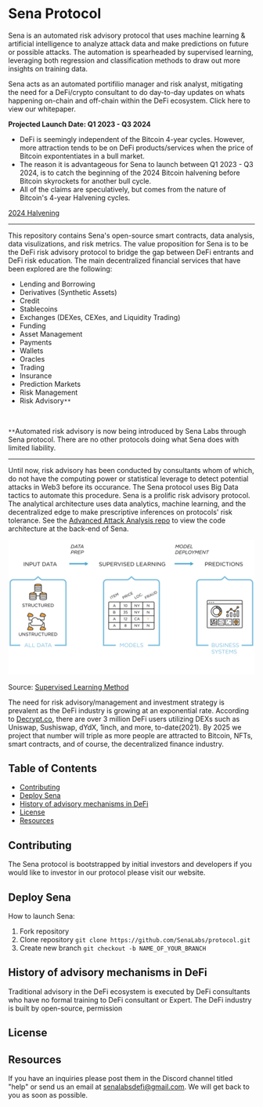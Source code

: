 # Sena Protocol
Sena is an automated risk advisory protocol that uses machine learning & artificial intelligence to analyze attack data and make predictions on future or possible attacks. The automation is spearheaded by supervised learning, leveraging both regression and classification methods to draw out more insights on training data. 

Sena acts as an automated portifilio manager and risk analyst, mitigating the need for a DeFi/crypto consultant to do day-to-day updates on whats happening on-chain and off-chain within the DeFi ecosystem. Click here to view our whitepaper. 

<b> Projected Launch Date: Q1 2023 - Q3 2024 </b>

  - DeFi is seemingly independent of the Bitcoin 4-year cycles. However, more attraction tends to be on DeFi products/services when the price of Bitcoin expontentiates in a bull market. 
  - The reason it is advantageous for Sena to launch between Q1 2023 - Q3 2024, is to catch the beginning of the 2024 Bitcoin halvening before Bitcoin skyrockets for another bull cycle. 
  - All of the claims are speculatively, but comes from the nature of Bitcoin's 4-year Halvening cycles. 
  
[2024 Halvening](https://www.buybitcoinworldwide.com/bitcoin-clock/)

----

This repository contains Sena's open-source smart contracts, data analysis, data visulizations, and risk metrics. The value proposition for Sena is to be the DeFi risk advisory protocol to bridge the gap between DeFi entrants and DeFi risk education. The main decentralized financial services that have been explored are the following:
- Lending and Borrowing
- Derivatives (Synthetic Assets)
- Credit
- Stablecoins
- Exchanges (DEXes, CEXes, and Liquidity Trading)
- Funding
- Asset Management
- Payments
- Wallets
- Oracles
- Trading
- Insurance 
- Prediction Markets
- Risk Management
- Risk Advisory`**`
</br>

`**`Automated risk advisory is now being introduced by Sena Labs through Sena protocol. There are no other protocols doing what Sena does with limited liability.

----

Until now, risk advisory has been conducted by consultants whom of which, do not have the computing power or statistical leverage to detect potential attacks in Web3 before its occurance. The Sena protocol uses Big Data tactics to automate this procedure. Sena is a prolific risk advisory protocol. The analytical architecture uses data analytics, machine learning, and the decentralized edge to make prescriptive inferences on protocols' risk tolerance. See the [Advanced Attack Analysis repo](https://github.com/SenaLabs/adv-attack-analysis.git) to view the code architecture at the back-end of Sena.


<!-- image -->
<p style="text-align:center;">
  <img src="supervised_learning.png" alt="Sena Front Page Beta" width="800" class="center" style="margin-right: 5px;"/>
</p>

Source: [Supervised Learning Method](https://www.tibco.com/reference-center/what-is-supervised-learning)

The need for risk advisory/management and investment strategy is prevalent as the DeFi industry is growing at an exponential rate. According to [Decrypt.co](https://decrypt.co/76963/uniswaps-growth-pushes-defi-3-million-total-users), there are over 3 million DeFi users utilizing DEXs such as Uniswap, Sushiswap, dYdX, 1inch, and more, to-date(2021). By 2025 we project that number will triple as more people are attracted to Bitcoin, NFTs, smart contracts, and of course, the decentralized finance industry.

## Table of Contents
- [Contributing](#contributing)
- [Deploy Sena](#deploy-sena)
- [History of advisory mechanisms in DeFi](#history-of-advisory-mechanisms-in-defi)
- [License](#license)
- [Resources](#resources)

## Contributing
The Sena protocol is bootstrapped by initial investors and developers if you would like to investor in our protocol please visit our website. 

## Deploy Sena
How to launch Sena:
 1. Fork repository
 3. Clone repository `git clone https://github.com/SenaLabs/protocol.git`
 4. Create new branch `git checkout -b NAME_OF_YOUR_BRANCH`
 
## History of advisory mechanisms in DeFi
Traditional advisory in the DeFi ecosystem is executed by DeFi consultants who have no formal training to DeFi consultant or Expert. The DeFi industry is built by open-source, permission

## License

## Resources
If you have an inquiries please post them in the Discord channel titled "help" or send us an email at senalabsdefi@gmail.com. We will get back to you as soon as possible.
